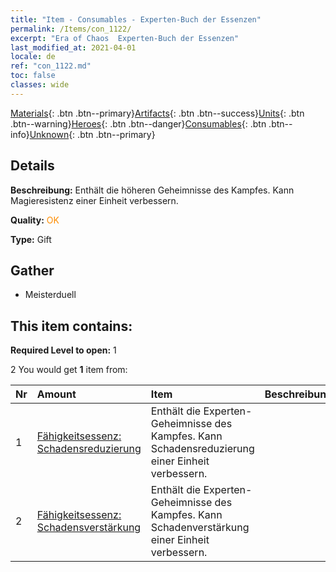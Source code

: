 ```yaml
---
title: "Item - Consumables - Experten-Buch der Essenzen"
permalink: /Items/con_1122/
excerpt: "Era of Chaos  Experten-Buch der Essenzen"
last_modified_at: 2021-04-01
locale: de
ref: "con_1122.md"
toc: false
classes: wide
---
```

 [Materials](/de/Items/){: .btn .btn--primary}[Artifacts](/de/Items/Artifacts/){: .btn .btn--success}[Units](/de/Items/Units/){: .btn .btn--warning}[Heroes](/de/Items/Heroes/){: .btn .btn--danger}[Consumables](/de/Items/Consumables/){: .btn .btn--info}[Unknown](/de/Items/Unknown/){: .btn .btn--primary}

## Details
 **Beschreibung:** Enthält die höheren Geheimnisse des Kampfes. Kann Magieresistenz einer Einheit verbessern.

 **Quality:** <span style="color: #FF8C00">OK</span>

 **Type:** Gift

## Gather

*    Meisterduell 

## This item contains:

 **Required Level to open:** 1

 2 You would get **1** item  from:

  | Nr | Amount |     Item    | Beschreibung |
  |:---|:-------|:------------|:-----------:|
  | 1 | [Fähigkeitsessenz: Schadensreduzierung](/de/Items/con_1116/) | Enthält die Experten-Geheimnisse des Kampfes. Kann Schadensreduzierung einer Einheit verbessern. | 
  | 2 | [Fähigkeitsessenz: Schadensverstärkung](/de/Items/con_1117/) | Enthält die Experten-Geheimnisse des Kampfes. Kann Schadenverstärkung einer Einheit verbessern. | 
